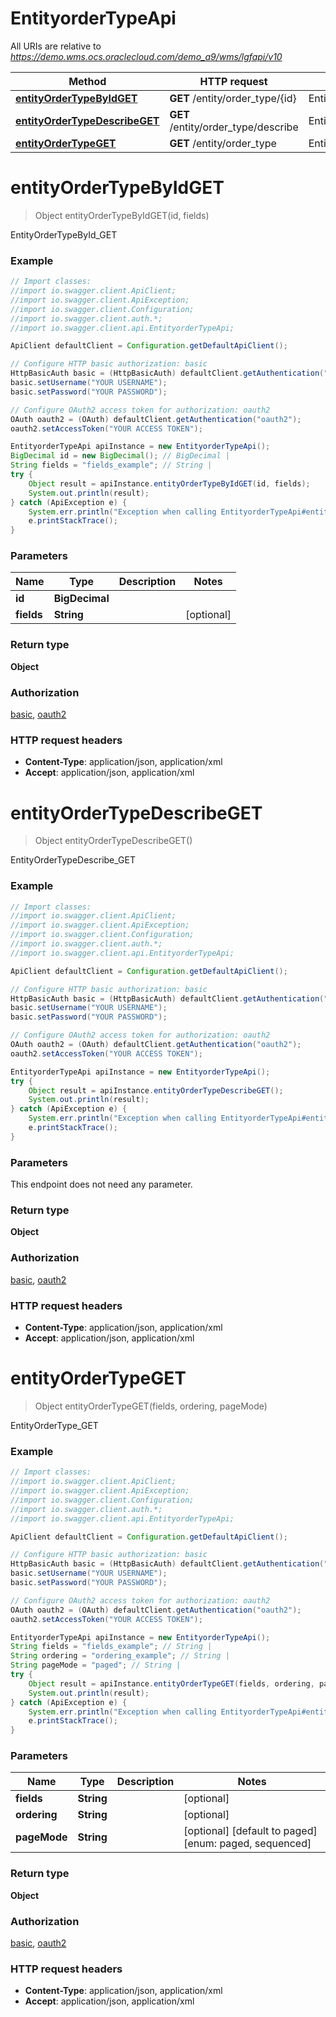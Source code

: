 # EntityorderTypeApi

All URIs are relative to *https://demo.wms.ocs.oraclecloud.com/demo_a9/wms/lgfapi/v10*

Method | HTTP request | Description
------------- | ------------- | -------------
[**entityOrderTypeByIdGET**](EntityorderTypeApi.md#entityOrderTypeByIdGET) | **GET** /entity/order_type/{id} | EntityOrderTypeById_GET
[**entityOrderTypeDescribeGET**](EntityorderTypeApi.md#entityOrderTypeDescribeGET) | **GET** /entity/order_type/describe | EntityOrderTypeDescribe_GET
[**entityOrderTypeGET**](EntityorderTypeApi.md#entityOrderTypeGET) | **GET** /entity/order_type | EntityOrderType_GET


<a name="entityOrderTypeByIdGET"></a>
# **entityOrderTypeByIdGET**
> Object entityOrderTypeByIdGET(id, fields)

EntityOrderTypeById_GET



### Example
```java
// Import classes:
//import io.swagger.client.ApiClient;
//import io.swagger.client.ApiException;
//import io.swagger.client.Configuration;
//import io.swagger.client.auth.*;
//import io.swagger.client.api.EntityorderTypeApi;

ApiClient defaultClient = Configuration.getDefaultApiClient();

// Configure HTTP basic authorization: basic
HttpBasicAuth basic = (HttpBasicAuth) defaultClient.getAuthentication("basic");
basic.setUsername("YOUR USERNAME");
basic.setPassword("YOUR PASSWORD");

// Configure OAuth2 access token for authorization: oauth2
OAuth oauth2 = (OAuth) defaultClient.getAuthentication("oauth2");
oauth2.setAccessToken("YOUR ACCESS TOKEN");

EntityorderTypeApi apiInstance = new EntityorderTypeApi();
BigDecimal id = new BigDecimal(); // BigDecimal | 
String fields = "fields_example"; // String | 
try {
    Object result = apiInstance.entityOrderTypeByIdGET(id, fields);
    System.out.println(result);
} catch (ApiException e) {
    System.err.println("Exception when calling EntityorderTypeApi#entityOrderTypeByIdGET");
    e.printStackTrace();
}
```

### Parameters

Name | Type | Description  | Notes
------------- | ------------- | ------------- | -------------
 **id** | **BigDecimal**|  |
 **fields** | **String**|  | [optional]

### Return type

**Object**

### Authorization

[basic](../README.md#basic), [oauth2](../README.md#oauth2)

### HTTP request headers

 - **Content-Type**: application/json, application/xml
 - **Accept**: application/json, application/xml

<a name="entityOrderTypeDescribeGET"></a>
# **entityOrderTypeDescribeGET**
> Object entityOrderTypeDescribeGET()

EntityOrderTypeDescribe_GET



### Example
```java
// Import classes:
//import io.swagger.client.ApiClient;
//import io.swagger.client.ApiException;
//import io.swagger.client.Configuration;
//import io.swagger.client.auth.*;
//import io.swagger.client.api.EntityorderTypeApi;

ApiClient defaultClient = Configuration.getDefaultApiClient();

// Configure HTTP basic authorization: basic
HttpBasicAuth basic = (HttpBasicAuth) defaultClient.getAuthentication("basic");
basic.setUsername("YOUR USERNAME");
basic.setPassword("YOUR PASSWORD");

// Configure OAuth2 access token for authorization: oauth2
OAuth oauth2 = (OAuth) defaultClient.getAuthentication("oauth2");
oauth2.setAccessToken("YOUR ACCESS TOKEN");

EntityorderTypeApi apiInstance = new EntityorderTypeApi();
try {
    Object result = apiInstance.entityOrderTypeDescribeGET();
    System.out.println(result);
} catch (ApiException e) {
    System.err.println("Exception when calling EntityorderTypeApi#entityOrderTypeDescribeGET");
    e.printStackTrace();
}
```

### Parameters
This endpoint does not need any parameter.

### Return type

**Object**

### Authorization

[basic](../README.md#basic), [oauth2](../README.md#oauth2)

### HTTP request headers

 - **Content-Type**: application/json, application/xml
 - **Accept**: application/json, application/xml

<a name="entityOrderTypeGET"></a>
# **entityOrderTypeGET**
> Object entityOrderTypeGET(fields, ordering, pageMode)

EntityOrderType_GET



### Example
```java
// Import classes:
//import io.swagger.client.ApiClient;
//import io.swagger.client.ApiException;
//import io.swagger.client.Configuration;
//import io.swagger.client.auth.*;
//import io.swagger.client.api.EntityorderTypeApi;

ApiClient defaultClient = Configuration.getDefaultApiClient();

// Configure HTTP basic authorization: basic
HttpBasicAuth basic = (HttpBasicAuth) defaultClient.getAuthentication("basic");
basic.setUsername("YOUR USERNAME");
basic.setPassword("YOUR PASSWORD");

// Configure OAuth2 access token for authorization: oauth2
OAuth oauth2 = (OAuth) defaultClient.getAuthentication("oauth2");
oauth2.setAccessToken("YOUR ACCESS TOKEN");

EntityorderTypeApi apiInstance = new EntityorderTypeApi();
String fields = "fields_example"; // String | 
String ordering = "ordering_example"; // String | 
String pageMode = "paged"; // String | 
try {
    Object result = apiInstance.entityOrderTypeGET(fields, ordering, pageMode);
    System.out.println(result);
} catch (ApiException e) {
    System.err.println("Exception when calling EntityorderTypeApi#entityOrderTypeGET");
    e.printStackTrace();
}
```

### Parameters

Name | Type | Description  | Notes
------------- | ------------- | ------------- | -------------
 **fields** | **String**|  | [optional]
 **ordering** | **String**|  | [optional]
 **pageMode** | **String**|  | [optional] [default to paged] [enum: paged, sequenced]

### Return type

**Object**

### Authorization

[basic](../README.md#basic), [oauth2](../README.md#oauth2)

### HTTP request headers

 - **Content-Type**: application/json, application/xml
 - **Accept**: application/json, application/xml

